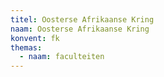 ```yaml
---
titel: Oosterse Afrikaanse Kring
naam: Oosterse Afrikaanse Kring
konvent: fk
themas:
  - naam: faculteiten
---
```

